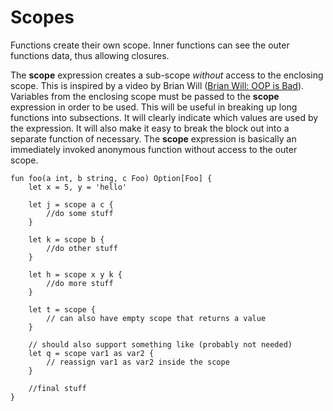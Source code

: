 # Scopes
Functions create their own scope.
Inner functions can see the outer functions data, thus allowing closures.

The **scope** expression creates a sub-scope *without* access to the enclosing scope.
This is inspired by a video by Brian Will ([Brian Will: OOP is Bad](https://www.youtube.com/watch?v=QM1iUe6IofM#t=41m50s)).
Variables from the enclosing scope must be passed to the **scope** expression in order to be used.
This will be useful in breaking up long functions into subsections.
It will clearly indicate which values are used by the expression.
It will also make it easy to break the block out into a separate function of necessary.
The **scope** expression is basically an immediately invoked anonymous function without access to the outer scope.

```text
fun foo(a int, b string, c Foo) Option[Foo] {
    let x = 5, y = 'hello'

    let j = scope a c {
        //do some stuff
    }

    let k = scope b {
        //do other stuff
    }

    let h = scope x y k {
        //do more stuff
    }

	let t = scope {
		// can also have empty scope that returns a value
	}

	// should also support something like (probably not needed)
	let q = scope var1 as var2 {
		// reassign var1 as var2 inside the scope
	}

    //final stuff
}
```